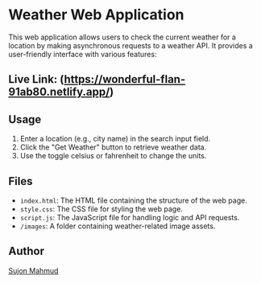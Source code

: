 # Weather Web Application

This web application allows users to check the current weather for a location by making asynchronous requests to a weather API. It provides a user-friendly interface with various features:

## Live Link: (https://wonderful-flan-91ab80.netlify.app/)


## Usage

1. Enter a location (e.g., city name) in the search input field.
2. Click the "Get Weather" button to retrieve weather data.
3. Use the toggle celsius or fahrenheit to change the units.


## Files

- `index.html`: The HTML file containing the structure of the web page.
- `style.css`: The CSS file for styling the web page.
- `script.js`: The JavaScript file for handling logic and API requests.
- `/images`: A folder containing weather-related image assets.


## Author

[Sujon Mahmud](https://sujon-mahmud-portfolio.netlify.app/)

